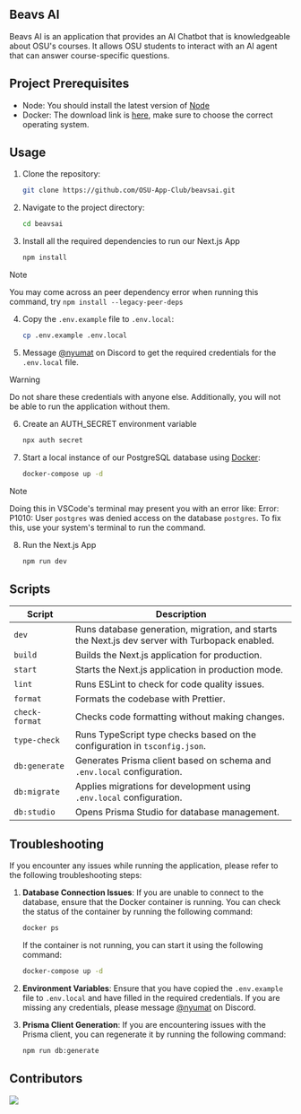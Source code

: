 ## Beavs AI

Beavs AI is an application that provides an AI Chatbot that is knowledgeable about OSU's courses. It allows OSU students to interact with an AI agent that can answer course-specific questions.

## Project Prerequisites

- Node: You should install the latest version of [Node](https://nodejs.org/en)
- Docker: The download link is [here](https://www.docker.com/), make sure to choose the correct operating system.

## Usage

1. Clone the repository:
   ```bash
   git clone https://github.com/OSU-App-Club/beavsai.git
   ```
2. Navigate to the project directory:

   ```bash
   cd beavsai
   ```

3. Install all the required dependencies to run our Next.js App
   ```bash
   npm install
   ```

> [!NOTE]
> You may come across an peer dependency error when running this command, try `npm install --legacy-peer-deps`

4. Copy the `.env.example` file to `.env.local`:

   ```bash
   cp .env.example .env.local
   ```

5. Message [@nyumat](https://discord.com/users/700444827287945316) on Discord to get the required credentials for the `.env.local` file.

> [!WARNING]
> Do not share these credentials with anyone else. Additionally, you will not be able to run the application without them.

6. Create an AUTH_SECRET environment variable

   ```bash
   npx auth secret
   ```

7. Start a local instance of our PostgreSQL database using [Docker](https://www.docker.com/):

   ```bash
   docker-compose up -d
   ```

> [!NOTE]
> Doing this in VSCode's terminal may present you with an error like:
> Error: P1010: User `postgres` was denied access on the database `postgres`.
> To fix this, use your system's terminal to run the command.

8. Run the Next.js App
   ```bash
   npm run dev
   ```

## Scripts

<!-- Yeah this is messy, but please don't modify it! (since it works) If you do, paper-trail on Discord. Thanks! -->

| Script         | Description                                                                                    |
| -------------- | ---------------------------------------------------------------------------------------------- |
| `dev`          | Runs database generation, migration, and starts the Next.js dev server with Turbopack enabled. |
| `build`        | Builds the Next.js application for production.                                                 |
| `start`        | Starts the Next.js application in production mode.                                             |
| `lint`         | Runs ESLint to check for code quality issues.                                                  |
| `format`       | Formats the codebase with Prettier.                                                            |
| `check-format` | Checks code formatting without making changes.                                                 |
| `type-check`   | Runs TypeScript type checks based on the configuration in `tsconfig.json`.                     |
| `db:generate`  | Generates Prisma client based on schema and `.env.local` configuration.                        |
| `db:migrate`   | Applies migrations for development using `.env.local` configuration.                           |
| `db:studio`    | Opens Prisma Studio for database management.                                                   |

## Troubleshooting

If you encounter any issues while running the application, please refer to the following troubleshooting steps:

1. **Database Connection Issues**: If you are unable to connect to the database, ensure that the Docker container is running. You can check the status of the container by running the following command:

   ```bash
   docker ps
   ```

   If the container is not running, you can start it using the following command:

   ```bash
   docker-compose up -d
   ```

2. **Environment Variables**: Ensure that you have copied the `.env.example` file to `.env.local` and have filled in the required credentials. If you are missing any credentials, please message [@nyumat](https://discord.com/users/700444827287945316) on Discord.

3. **Prisma Client Generation**: If you are encountering issues with the Prisma client, you can regenerate it by running the following command:

   ```bash
   npm run db:generate
   ```

## Contributors

<a href="https://github.com/osu-app-club/beavsai/graphs/contributors">
  <img src="https://contrib.rocks/image?repo=osu-app-club/beavsai" />
</a>
